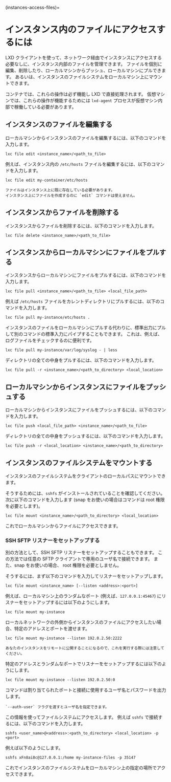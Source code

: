 (instances-access-files)=
# インスタンス内のファイルにアクセスするには

LXD クライアントを使って、ネットワーク経由でインスタンスにアクセスする必要なしに、インスタンス内部のファイルを管理できます。
ファイルを個別に編集、削除したり、ローカルマシンからプッシュ、ローカルマシンにプルできます。
あるいは、インスタンスのファイルシステムをローカルマシン上にマウントできます。

コンテナでは、これらの操作は必ず機能し LXD で直接処理されます。
仮想マシンでは、これらの操作が機能するためには `lxd-agent` プロセスが仮想マシン内部で稼働している必要があります。

## インスタンスのファイルを編集する

ローカルマシンからインスタンスのファイルを編集するには、以下のコマンドを入力します。

    lxc file edit <instance_name>/<path_to_file>

例えば、インスタンス内の `/etc/hosts` ファイルを編集するには、以下のコマンドを入力します。

    lxc file edit my-container/etc/hosts

```{note}
ファイルはインスタンス上に既に存在している必要があります。
インスタンス上にファイルを作成するのに `edit` コマンドは使えません。
```

## インスタンスからファイルを削除する

インスタンスからファイルを削除するには、以下のコマンドを入力します。

    lxc file delete <instance_name>/<path_to_file>

## インスタンスからローカルマシンにファイルをプルする

インスタンスからローカルマシンにファイルをプルするには、以下のコマンドを入力します。

    lxc file pull <instance_name>/<path_to_file> <local_file_path>

例えば `/etc/hosts` ファイルをカレントディレクトリにプルするには、以下のコマンドを入力します。

    lxc file pull my-instance/etc/hosts .

インスタンスのファイルをローカルマシンにプルする代わりに、標準出力にプルして別のコマンドの標準入力にパイプすることもできます。
これは、例えば、ログファイルをチェックするのに便利です。

    lxc file pull my-instance/var/log/syslog - | less

ディレクトリの全ての中身をプルするには、以下のコマンドを入力します。

    lxc file pull -r <instance_name>/<path_to_directory> <local_location>

## ローカルマシンからインスタンスにファイルをプッシュする

ローカルマシンからインスタンスにファイルをプッシュするには、以下のコマンドを入力します。

    lxc file push <local_file_path> <instance_name>/<path_to_file>

ディレクトリの全ての中身をプッシュするには、以下のコマンドを入力します。

    lxc file push -r <local_location> <instance_name>/<path_to_directory>

## インスタンスのファイルシステムをマウントする

インスタンスのファイルシステムをクライアントのローカルパスにマウントできます。

そうするためには、`sshfs` がインストールされていることを確認してください。
次に以下のコマンドを入力します (snap をお使いの場合はコマンドは root 権限を必要とします)。

    lxc file mount <instance_name>/<path_to_directory> <local_location>

これでローカルマシンからファイルにアクセスできます。

### SSH SFTP リスナーをセットアップする

別の方法として、SSH SFTP リスナーをセットアップすることもできます。
この方法では任意の SFTP クライアントで専用のユーザ名で接続できます。
また、snap をお使いの場合、 root 権限を必要としません。

そうするには、まず以下のコマンドを入力してリスナーをセットアップします。

    lxc file mount <instance_name> [--listen <address>:<port>]

例えば、ローカルマシン上のランダムなポート (例えば、`127.0.0.1:45467`) にリスナーをセットアップするには以下のようにします。

    lxc file mount my-instance

ローカルネットワークの外側からインスタンスのファイルにアクセスしたい場合、特定のアドレスとポートを渡せます。

    lxc file mount my-instance --listen 192.0.2.50:2222

```{caution}
あなたのインスタンスをリモートに公開することになるので、これを実行する際には注意してください。
```

特定のアドレスとランダムなポートでリスナーをセットアップするには以下のようにします。

    lxc file mount my-instance --listen 192.0.2.50:0

コマンドは割り当てられたポートと接続に使用するユーザ名とパスワードを出力します。

```{tip}
`--auth-user` フラグを渡すとユーザ名を指定できます。
```

この情報を使ってファイルシステムにアクセスします。
例えば `sshfs` で接続するには、以下のコマンドを入力します。

    sshfs <user_name>@<address>:<path_to_directory> <local_location> -p <port>

例えば以下のようにします。

    sshfs xFn8ai8c@127.0.0.1:/home my-instance-files -p 35147

これでインスタンスのファイルシステムをローカルマシン上の指定の場所でアクセスできます。
